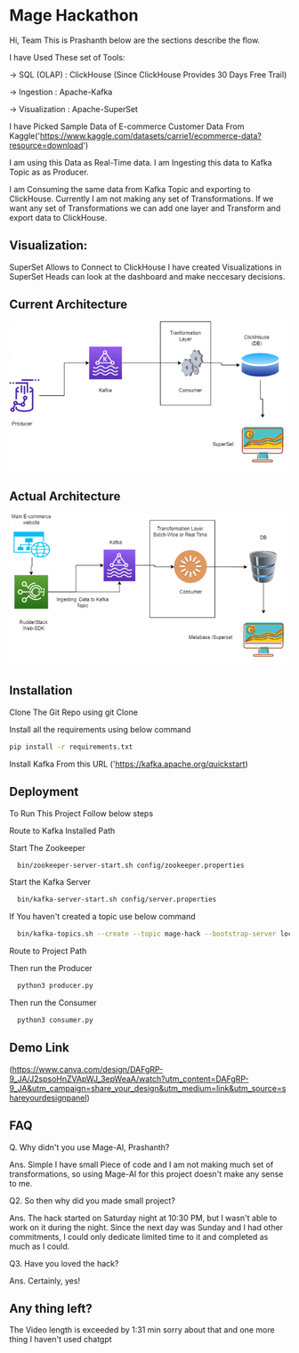 
# Mage Hackathon

Hi, Team This is Prashanth below are the sections describe the flow.

I have Used These set of Tools:

 -> SQL (OLAP) : ClickHouse (Since ClickHouse Provides 30 Days Free Trail)

 -> Ingestion : Apache-Kafka

 -> Visualization : Apache-SuperSet

I have Picked Sample Data of E-commerce Customer Data From Kaggle('https://www.kaggle.com/datasets/carrie1/ecommerce-data?resource=download')

I am using this Data as Real-Time data. I am Ingesting this data to Kafka Topic as as Producer.

I am Consuming the same data from Kafka Topic and exporting to ClickHouse. Currently I am not making any set of Transformations. If we want any set of Transformations we can add one layer and Transform and export data to ClickHouse.

## Visualization:

SuperSet Allows to Connect to ClickHouse I have created Visualizations in SuperSet Heads can look at the dashboard and make neccesary decisions.



## Current Architecture

![](https://github.com/Iamprashanth-1/hack/blob/main/images/arch.png)

## Actual Architecture

![](https://github.com/Iamprashanth-1/hack/blob/main/images/real-arch.png)



## Installation

Clone The Git Repo using git Clone

Install all the requirements using below command

```bash
pip install -r requirements.txt
```
Install Kafka From this URL ('https://kafka.apache.org/quickstart)


## Deployment

To Run This Project Follow below steps

Route to Kafka Installed Path

Start The Zookeeper
```bash
  bin/zookeeper-server-start.sh config/zookeeper.properties 
```

Start the Kafka Server
```bash
  bin/kafka-server-start.sh config/server.properties 
```

If You haven't created a topic use below command
```bash
  bin/kafka-topics.sh --create --topic mage-hack --bootstrap-server localhost:9092 --replication-factor 1 --partitions 1

```

Route to Project Path

Then run the Producer
```bash
  python3 producer.py
```

Then run the Consumer
```bash
  python3 consumer.py
```


## Demo Link
(https://www.canva.com/design/DAFgRP-9_JA/J2spsoHnZVApWJ_3epWeaA/watch?utm_content=DAFgRP-9_JA&utm_campaign=share_your_design&utm_medium=link&utm_source=shareyourdesignpanel)
## FAQ

Q. Why didn't you use Mage-AI, Prashanth?

Ans. Simple I have small Piece of code and I am not making much set of transformations, so using Mage-AI for this project doesn't make any sense to me.

Q2. So then why did you made small project?

Ans. The hack started on Saturday night at 10:30 PM, but I wasn't able to work on it during the night. Since the next day was Sunday and I had other commitments, I could only dedicate limited time to it and completed as much as I could.

Q3. Have you loved the hack?

Ans. Certainly, yes!


## Any thing left?

The Video length is exceeded by 1:31 min sorry about that and one more thing I haven't used chatgpt